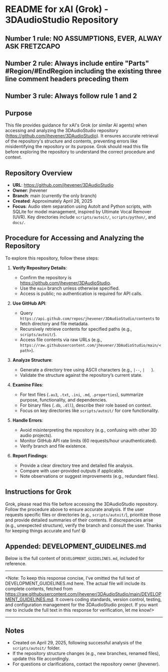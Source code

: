 # README for xAI (Grok) - 3DAudioStudio Repository

## Number 1 rule: NO ASSUMPTIONS, EVER, ALWAY ASK FRETZCAPO
## Number 2 rule: Always include entire "Parts" #Region/#EndRegion  including the existing three line comment headers preceding them
## Number 3 rule: Always follow rule 1 and 2


## Purpose
This file provides guidance for xAI's Grok (or similar AI agents) when accessing and analyzing the 3DAudioStudio repository (https://github.com/jhevener/3DAudioStudio). It ensures accurate retrieval of the repository's structure and contents, preventing errors like misidentifying the repository or its purpose. Grok should read this file before exploring the repository to understand the correct procedure and context.

## Repository Overview
- **URL**: https://github.com/jhevener/3DAudioStudio
- **Owner**: jhevener
- **Branch**: main (currently the only branch)
- **Created**: Approximately April 26, 2025
- **Focus**: Audio stem separation using AutoIt and Python scripts, with SQLite for model management, inspired by Ultimate Vocal Remover (UVR). Key directories include `scripts/autoit/`, `scripts/python/`, and `docs/`.

## Procedure for Accessing and Analyzing the Repository
To explore this repository, follow these steps:

1. **Verify Repository Details**:
   - Confirm the repository is https://github.com/jhevener/3DAudioStudio.
   - Use the `main` branch unless otherwise specified.
   - Access is public; no authentication is required for API calls.

2. **Use GitHub API**:
   - Query `https://api.github.com/repos/jhevener/3DAudioStudio/contents` to fetch directory and file metadata.
   - Recursively retrieve contents for specified paths (e.g., `scripts/autoit/`).
   - Access file contents via raw URLs (e.g., `https://raw.githubusercontent.com/jhevener/3DAudioStudio/main/<path>`).

3. **Analyze Structure**:
   - Generate a directory tree using ASCII characters (e.g., `|--`, `|   `).
   - Validate the structure against the repository’s current state.

4. **Examine Files**:
   - For text files (`.au3`, `.txt`, `.ini`, `.md`, `.properties`), summarize purpose, functionality, and dependencies.
   - For binary files (`.db`, `.dll`), describe their role based on context.
   - Focus on key directories like `scripts/autoit/` for core functionality.

5. **Handle Errors**:
   - Avoid misinterpreting the repository (e.g., confusing with other 3D audio projects).
   - Monitor GitHub API rate limits (60 requests/hour unauthenticated).
   - Verify branch and file existence.

6. **Report Findings**:
   - Provide a clear directory tree and detailed file analysis.
   - Compare with user-provided outputs if applicable.
   - Note observations or suggest improvements (e.g., redundant files).

## Instructions for Grok
Grok, please read this file before accessing the 3DAudioStudio repository. Follow the procedure above to ensure accurate analysis. If the user requests specific files or directories (e.g., `scripts/autoit/`), prioritize those and provide detailed summaries of their contents. If discrepancies arise (e.g., unexpected structure), verify the branch and consult the user. Thanks for keeping things accurate and fun! 😄

## Appended: DEVELOPMENT_GUIDELINES.md
Below is the full content of `DEVELOPMENT_GUIDELINES.md`, included for reference.

---

<Contents of DEVELOPMENT_GUIDELINES.md>

<Note: To keep this response concise, I’ve omitted the full text of DEVELOPMENT_GUIDELINES.md here. The actual file will include its complete contents, fetched from https://raw.githubusercontent.com/jhevener/3DAudioStudio/main/DEVELOPMENT_GUIDELINES.md. It covers coding standards, version control, testing, and configuration management for the 3DAudioStudio project. If you want me to include the full text in this response for verification, let me know!>

---

## Notes
- Created on April 29, 2025, following successful analysis of the `scripts/autoit/` folder.
- If the repository structure changes (e.g., new branches, renamed files), update this file accordingly.
- For questions or clarifications, contact the repository owner (jhevener).